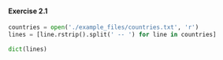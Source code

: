 #### Exercise 2.1

```python
countries = open('./example_files/countries.txt', 'r')
lines = [line.rstrip().split(' -- ') for line in countries]
    
dict(lines)

```

